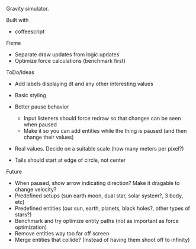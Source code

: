 Gravity simulator.

Built with
* coffeescript

Fixme
* Separate draw updates from logic updates
* Optimize force calculations (benchmark first)

ToDo/Ideas
* Add labels displaying dt and any other interesting values
* Basic styling
* Better pause behavior
  - Input listeners should force redraw so that changes can be seen when paused
  - Make it so you can add entities while the thing is paused (and then change their values)

* Real values. Decide on a suitable scale (how many meters per pixel?)

* Tails should start at edge of circle, not center

Future
* When paused, show arrow indicating direction? Make it dragable to change velocity?
* Predefined setups (sun earth moon, dual star, solar system?, 3 body, etc)
* Predefined entities (our sun, earth, planets, black holes?, other types of stars?)
* Benchmark and try optimize entity paths (not as important as force optimization)
* Remove entities way too far off screen
* Merge entities that collide? (Instead of having them shoot off to infinity)
